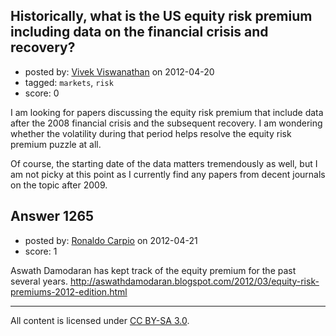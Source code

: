 ## Historically, what is the US equity risk premium including data on the financial crisis and recovery?

- posted by: [Vivek Viswanathan](https://stackexchange.com/users/-1/15-vivek-viswanathan) on 2012-04-20
- tagged: `markets`, `risk`
- score: 0

I am looking for papers discussing the equity risk premium that include data after the 2008 financial crisis and the subsequent recovery. I am wondering whether the volatility during that period helps resolve the equity risk premium puzzle at all.

Of course, the starting date of the data matters tremendously as well, but I am not picky at this point as I currently find any papers from decent journals on the topic after 2009.


## Answer 1265

- posted by: [Ronaldo Carpio](https://stackexchange.com/users/-1/198-ronaldo-carpio) on 2012-04-21
- score: 1

Aswath Damodaran has kept track of the equity premium for the past several years.
http://aswathdamodaran.blogspot.com/2012/03/equity-risk-premiums-2012-edition.html



---

All content is licensed under [CC BY-SA 3.0](https://creativecommons.org/licenses/by-sa/3.0/).
